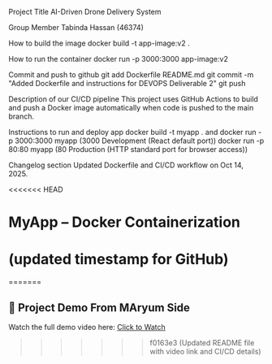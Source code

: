 Project Title
AI-Driven Drone Delivery System

Group Member
Tabinda Hassan (46374)

How to build the image
docker build -t app-image:v2 .

How to run the container
docker run -p 3000:3000 app-image:v2

Commit and push to github
git add Dockerfile README.md
git commit -m "Added Dockerfile and instructions for DEVOPS Deliverable 2"
git push

Description of our CI/CD pipeline
This project uses GitHub Actions to build and push a Docker image automatically when code is pushed to the main branch.

Instructions to run and deploy app
docker build -t myapp . 
and docker run -p 3000:3000 myapp (3000  Development (React default port))
docker run -p 80:80 myapp  (80  Production (HTTP standard port for browser access))

Changelog section
Updated Dockerfile and CI/CD workflow on Oct 14, 2025.

<<<<<<< HEAD















# MyApp – Docker Containerization
# (updated timestamp for GitHub)
=======
## 🎥 Project Demo  From MAryum Side
Watch the full demo video here: [Click to Watch](https://drive.google.com/file/d/1bw7VUaA2qcQylTJXBVppbmZvl7OpUE0v/view?usp=sharing)

>>>>>>> f0163e3 (Updated README file with video link and CI/CD details)
